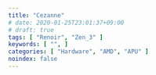 ```yaml
---
title: "Cezanne"
# date: 2020-01-25T23:01:37+09:00
# draft: true
tags: [ "Renoir", "Zen_3" ]
keywords: [ "", ]
categories: [ "Hardware", "AMD", "APU" ]
noindex: false
---
```


